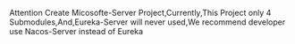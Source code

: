 Attention
Create Micosofte-Server Project,Currently,This Project only 4 Submodules,And,Eureka-Server will never used,We recommend  developer use Nacos-Server instead of Eureka
